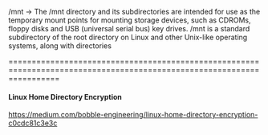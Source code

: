 /mnt -> The /mnt directory and its subdirectories are intended 
    for use as the temporary mount points for mounting storage devices, 
    such as CDROMs, floppy disks and USB (universal serial bus) key drives. 
    /mnt is a standard subdirectory of the root directory on Linux and other Unix-like operating systems, along with directories

=======================================================================================================================

#### Linux Home Directory Encryption
https://medium.com/bobble-engineering/linux-home-directory-encryption-c0cdc81c3e3c
